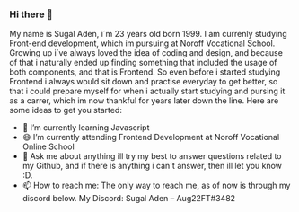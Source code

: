 ### Hi there 👋
My name is Sugal Aden, i´m 23 years old born 1999. I am currenly studying Front-end development, which im pursuing at Noroff Vocational School. Growing up i´ve always loved the idea of coding and design, and because of that i naturally ended up finding something that included the usage of both components, and that is Frontend. So even before i started studying Frontend i always would sit down and practise everyday to get better, so that i could prepare myself for when i actually start studying and pursing it as a carrer, which im now thankful for years later down the line.
Here are some ideas to get you started:

- 🌱 I’m currently learning Javascript
- 😄 I’m currently attending Frontend Development at Noroff Vocational Online School
- 💬 Ask me about anything ill try my best to answer questions related to my Github, and if there is anything i can´t answer, then ill let you know :D.
- 📫 How to reach me: The only way to reach me, as of now is through my discord below.
 My Discord: Sugal Aden – Aug22FT#3482

<!--
**Sugal99/Sugal99** is a ✨ _special_ ✨ repository because its `README.md` (this file) appears on your GitHub profile.


